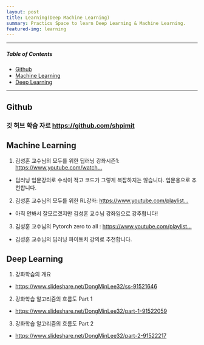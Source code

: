 ```yaml
---
layout: post
title: Learning(Deep Machine Learning)
summary: Practics Space to learn Deep Learning & Machine Learning. 
featured-img: learning
---
```


---
##### Table of Contents  
* [Github](#github) 
* [Machine Learning](#machine) 
* [Deep Learning](#deep) 
---
<a name="github"/>

## Github

### 깃 허브 학습 자료 https://github.com/shpimit

<a name="machine"/>

## Machine Learning

1. 김성훈 교수님의 모두를 위한 딥러닝 강좌시즌1: https://www.youtube.com/watch…
* 딥러닝 입문강의로 수식이 적고 코드가 그렇게 복잡하지는 않습니다. 입문용으로 추천합니다.
2. 김성훈 교수님의 모두를 위한 RL강좌: https://www.youtube.com/playlist…
* 아직 안봐서 잘모르겠지만 김성훈 교수님 강좌임으로 강추합니다!
3. 김성훈 교수님의 Pytorch zero to all : https://www.youtube.com/playlist…
* 김성훈 교수님의 딥러닝 파이토치 강의로 추천합니다.

<a name="deep"/>

## Deep Learning

1. 강화학습의 개요
* https://www.slideshare.net/DongMinLee32/ss-91521646
2. 강화학습 알고리즘의 흐름도 Part 1
* https://www.slideshare.net/DongMinLee32/part-1-91522059
3. 강화학습 알고리즘의 흐름도 Part 2
* https://www.slideshare.net/DongMinLee32/part-2-91522217

